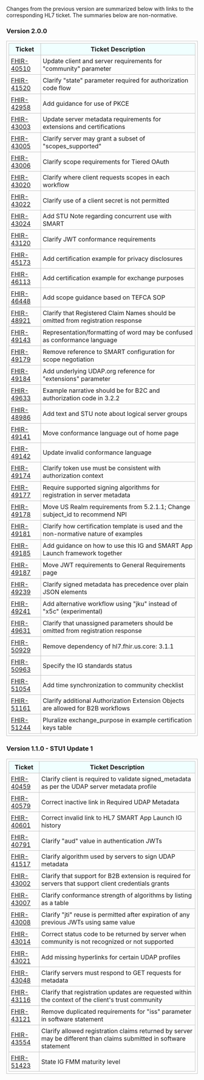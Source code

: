 Changes from the previous version are summarized below with links to the corresponding HL7 ticket. The summaries below are non-normative.

### Version 2.0.0

|Ticket|Ticket Description|
|---------|----------|
|[FHIR-40510](https://jira.hl7.org/browse/FHIR-40510)|Update client and server requirements for "community" parameter|
|[FHIR-41520](https://jira.hl7.org/browse/FHIR-41520)|Clarify "state" parameter required for authorization code flow|
|[FHIR-42958](https://jira.hl7.org/browse/FHIR-42958)|Add guidance for use of PKCE|
|[FHIR-43003](https://jira.hl7.org/browse/FHIR-43003)|Update server metadata requirements for extensions and certifications |
|[FHIR-43005](https://jira.hl7.org/browse/FHIR-43005)|Clarify server may grant a subset of "scopes_supported"|
|[FHIR-43006](https://jira.hl7.org/browse/FHIR-43006)|Clarify scope requirements for Tiered OAuth|
|[FHIR-43020](https://jira.hl7.org/browse/FHIR-43020)|Clarify where client requests scopes in each workflow|
|[FHIR-43022](https://jira.hl7.org/browse/FHIR-43022)|Clarify use of a client secret is not permitted|
|[FHIR-43024](https://jira.hl7.org/browse/FHIR-43024)|Add STU Note regarding concurrent use with SMART|
|[FHIR-43120](https://jira.hl7.org/browse/FHIR-43120)|Clarify JWT conformance requirements|
|[FHIR-45173](https://jira.hl7.org/browse/FHIR-45173)|Add certification example for privacy disclosures|
|[FHIR-46113](https://jira.hl7.org/browse/FHIR-46113)|Add certification example for exchange purposes|
|[FHIR-46448](https://jira.hl7.org/browse/FHIR-46448)|Add scope guidance based on TEFCA SOP|
|[FHIR-48921](https://jira.hl7.org/browse/FHIR-48921)|Clarify that Registered Claim Names should be omitted from registration response|
|[FHIR-49143](https://jira.hl7.org/browse/FHIR-49143)|Representation/formatting of word may be confused as conformance language|
|[FHIR-49179](https://jira.hl7.org/browse/FHIR-49179)|Remove reference to SMART configuration for scope negotiation|
|[FHIR-49184](https://jira.hl7.org/browse/FHIR-49184)|Add underlying UDAP.org reference for "extensions" parameter|
|[FHIR-49633](https://jira.hl7.org/browse/FHIR-49633)|Example narrative should be for B2C and authorization code in 3.2.2|
|[FHIR-48986](https://jira.hl7.org/browse/FHIR-48986)|Add text and STU note about logical server groups|
|[FHIR-49141](https://jira.hl7.org/browse/FHIR-49141)|Move conformance language out of home page|
|[FHIR-49142](https://jira.hl7.org/browse/FHIR-49142)|Update invalid conformance language|
|[FHIR-49174](https://jira.hl7.org/browse/FHIR-49174)|Clarify token use must be consistent with authorization context|
|[FHIR-49177](https://jira.hl7.org/browse/FHIR-49177)|Require supported signing algorithms for registration in server metadata|
|[FHIR-49178](https://jira.hl7.org/browse/FHIR-49178)|Move US Realm requirements from 5.2.1.1; Change subject_id to recommend NPI|
|[FHIR-49181](https://jira.hl7.org/browse/FHIR-49181)|Clarify how certification template is used and the non-normative nature of examples|
|[FHIR-49185](https://jira.hl7.org/browse/FHIR-49185)|Add guidance on how to use this IG and SMART App Launch framework together|
|[FHIR-49187](https://jira.hl7.org/browse/FHIR-49187)|Move JWT requirements to General Requirements page|
|[FHIR-49239](https://jira.hl7.org/browse/FHIR-49239)|Clarify signed metadata has precedence over plain JSON elements|
|[FHIR-49241](https://jira.hl7.org/browse/FHIR-49241)|Add alternative workflow using "jku" instead of "x5c" (experimental)|
|[FHIR-49631](https://jira.hl7.org/browse/FHIR-49631)|Clarify that unassigned parameters should be omitted from registration response|
|[FHIR-50929](https://jira.hl7.org/browse/FHIR-50929)|Remove dependency of hl7.fhir.us.core: 3.1.1|
|[FHIR-50963](https://jira.hl7.org/browse/FHIR-50963)|Specify the IG standards status|
|[FHIR-51054](https://jira.hl7.org/browse/FHIR-51054)|Add time synchronization to community checklist|
|[FHIR-51161](https://jira.hl7.org/browse/FHIR-51161)|Clarify additional Authorization Extension Objects are allowed for B2B workflows|
|[FHIR-51244](https://jira.hl7.org/browse/FHIR-51244)|Pluralize exchange_purpose in example certification keys table|

### Version 1.1.0 - STU1 Update 1

|Ticket|Ticket Description|
|---------|----------|
|[FHIR-40459](https://jira.hl7.org/browse/FHIR-40459)|Clarify client is required to validate signed_metadata as per the UDAP server metadata profile|
|[FHIR-40579](https://jira.hl7.org/browse/FHIR-40579)|Correct inactive link in Required UDAP Metadata|
|[FHIR-40601](https://jira.hl7.org/browse/FHIR-40601)|Correct invalid link to HL7 SMART App Launch IG history|
|[FHIR-40791](https://jira.hl7.org/browse/FHIR-40791)|Clarify "aud" value in authentication JWTs|
|[FHIR-41517](https://jira.hl7.org/browse/FHIR-41517)|Clarify algorithm used by servers to sign UDAP metadata|
|[FHIR-43002](https://jira.hl7.org/browse/FHIR-43002)|Clarify that support for B2B extension is required for servers that support client credentials grants|
|[FHIR-43007](https://jira.hl7.org/browse/FHIR-43007)|Clarify conformance strength of algorithms by listing as a table|
|[FHIR-43008](https://jira.hl7.org/browse/FHIR-43008)|Clarify "jti" reuse is permitted after expiration of any previous JWTs using same value|
|[FHIR-43014](https://jira.hl7.org/browse/FHIR-43014)|Correct status code to be returned by server when community is not recognized or not supported|
|[FHIR-43021](https://jira.hl7.org/browse/FHIR-43021)|Add missing hyperlinks for certain UDAP profiles|
|[FHIR-43048](https://jira.hl7.org/browse/FHIR-43048)|Clarify servers must respond to GET requests for metadata|
|[FHIR-43116](https://jira.hl7.org/browse/FHIR-43116)|Clarify that registration updates are requested within the context of the client's trust community|
|[FHIR-43121](https://jira.hl7.org/browse/FHIR-43121)|Remove duplicated requirements for "iss" parameter in software statement|
|[FHIR-43554](https://jira.hl7.org/browse/FHIR-43554)|Clarify allowed registration claims returned by server may be different than claims submitted in software statement|
|[FHIR-51423](https://jira.hl7.org/browse/FHIR-43121)|State IG FMM maturity level|

<style>
table, th, td 
{
  border: 1px solid Silver; 
  padding: 5px
}
th {
  background: Azure; 
}
</style>